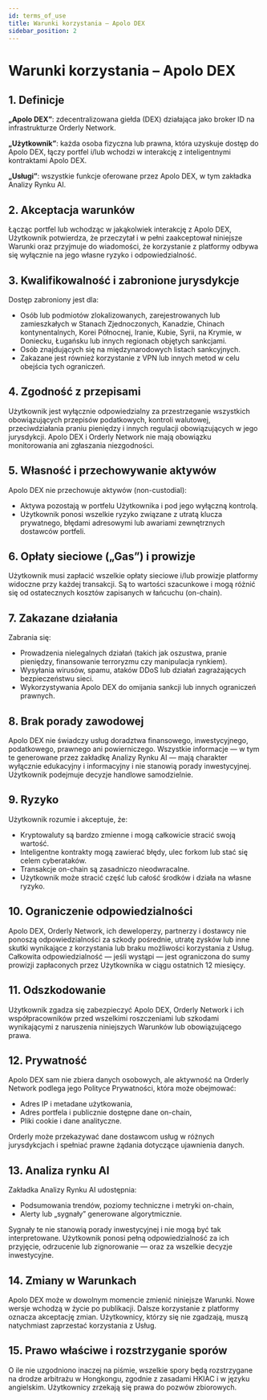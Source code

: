 ```yaml
---
id: terms_of_use
title: Warunki korzystania – Apolo DEX
sidebar_position: 2
---
```


# Warunki korzystania – Apolo DEX

## 1. Definicje

**„Apolo DEX”**: zdecentralizowana giełda (DEX) działająca jako broker ID na infrastrukturze Orderly Network.

**„Użytkownik”**: każda osoba fizyczna lub prawna, która uzyskuje dostęp do Apolo DEX, łączy portfel i/lub wchodzi w interakcję z inteligentnymi kontraktami Apolo DEX.

**„Usługi”**: wszystkie funkcje oferowane przez Apolo DEX, w tym zakładka Analizy Rynku AI.

## 2. Akceptacja warunków

Łącząc portfel lub wchodząc w jakąkolwiek interakcję z Apolo DEX, Użytkownik potwierdza, że przeczytał i w pełni zaakceptował niniejsze Warunki oraz przyjmuje do wiadomości, że korzystanie z platformy odbywa się wyłącznie na jego własne ryzyko i odpowiedzialność.

## 3. Kwalifikowalność i zabronione jurysdykcje

Dostęp zabroniony jest dla:

- Osób lub podmiotów zlokalizowanych, zarejestrowanych lub zamieszkałych w Stanach Zjednoczonych, Kanadzie, Chinach kontynentalnych, Korei Północnej, Iranie, Kubie, Syrii, na Krymie, w Doniecku, Ługańsku lub innych regionach objętych sankcjami.
- Osób znajdujących się na międzynarodowych listach sankcyjnych.
- Zakazane jest również korzystanie z VPN lub innych metod w celu obejścia tych ograniczeń.

## 4. Zgodność z przepisami

Użytkownik jest wyłącznie odpowiedzialny za przestrzeganie wszystkich obowiązujących przepisów podatkowych, kontroli walutowej, przeciwdziałania praniu pieniędzy i innych regulacji obowiązujących w jego jurysdykcji. Apolo DEX i Orderly Network nie mają obowiązku monitorowania ani zgłaszania niezgodności.

## 5. Własność i przechowywanie aktywów

Apolo DEX nie przechowuje aktywów (non-custodial):

- Aktywa pozostają w portfelu Użytkownika i pod jego wyłączną kontrolą.
- Użytkownik ponosi wszelkie ryzyko związane z utratą klucza prywatnego, błędami adresowymi lub awariami zewnętrznych dostawców portfeli.

## 6. Opłaty sieciowe („Gas”) i prowizje

Użytkownik musi zapłacić wszelkie opłaty sieciowe i/lub prowizje platformy widoczne przy każdej transakcji. Są to wartości szacunkowe i mogą różnić się od ostatecznych kosztów zapisanych w łańcuchu (on-chain).

## 7. Zakazane działania

Zabrania się:

- Prowadzenia nielegalnych działań (takich jak oszustwa, pranie pieniędzy, finansowanie terroryzmu czy manipulacja rynkiem).
- Wysyłania wirusów, spamu, ataków DDoS lub działań zagrażających bezpieczeństwu sieci.
- Wykorzystywania Apolo DEX do omijania sankcji lub innych ograniczeń prawnych.

## 8. Brak porady zawodowej

Apolo DEX nie świadczy usług doradztwa finansowego, inwestycyjnego, podatkowego, prawnego ani powierniczego. Wszystkie informacje — w tym te generowane przez zakładkę Analizy Rynku AI — mają charakter wyłącznie edukacyjny i informacyjny i nie stanowią porady inwestycyjnej. Użytkownik podejmuje decyzje handlowe samodzielnie.

## 9. Ryzyko

Użytkownik rozumie i akceptuje, że:

- Kryptowaluty są bardzo zmienne i mogą całkowicie stracić swoją wartość.
- Inteligentne kontrakty mogą zawierać błędy, ulec forkom lub stać się celem cyberataków.
- Transakcje on-chain są zasadniczo nieodwracalne.
- Użytkownik może stracić część lub całość środków i działa na własne ryzyko.

## 10. Ograniczenie odpowiedzialności

Apolo DEX, Orderly Network, ich deweloperzy, partnerzy i dostawcy nie ponoszą odpowiedzialności za szkody pośrednie, utratę zysków lub inne skutki wynikające z korzystania lub braku możliwości korzystania z Usług. Całkowita odpowiedzialność — jeśli wystąpi — jest ograniczona do sumy prowizji zapłaconych przez Użytkownika w ciągu ostatnich 12 miesięcy.

## 11. Odszkodowanie

Użytkownik zgadza się zabezpieczyć Apolo DEX, Orderly Network i ich współpracowników przed wszelkimi roszczeniami lub szkodami wynikającymi z naruszenia niniejszych Warunków lub obowiązującego prawa.

## 12. Prywatność

Apolo DEX sam nie zbiera danych osobowych, ale aktywność na Orderly Network podlega jego Polityce Prywatności, która może obejmować:

- Adres IP i metadane użytkowania,
- Adres portfela i publicznie dostępne dane on-chain,
- Pliki cookie i dane analityczne.

Orderly może przekazywać dane dostawcom usług w różnych jurysdykcjach i spełniać prawne żądania dotyczące ujawnienia danych.

## 13. Analiza rynku AI

Zakładka Analizy Rynku AI udostępnia:

- Podsumowania trendów, poziomy techniczne i metryki on-chain,
- Alerty lub „sygnały” generowane algorytmicznie.

Sygnały te nie stanowią porady inwestycyjnej i nie mogą być tak interpretowane. Użytkownik ponosi pełną odpowiedzialność za ich przyjęcie, odrzucenie lub zignorowanie — oraz za wszelkie decyzje inwestycyjne.

## 14. Zmiany w Warunkach

Apolo DEX może w dowolnym momencie zmienić niniejsze Warunki. Nowe wersje wchodzą w życie po publikacji. Dalsze korzystanie z platformy oznacza akceptację zmian. Użytkownicy, którzy się nie zgadzają, muszą natychmiast zaprzestać korzystania z Usług.

## 15. Prawo właściwe i rozstrzyganie sporów

O ile nie uzgodniono inaczej na piśmie, wszelkie spory będą rozstrzygane na drodze arbitrażu w Hongkongu, zgodnie z zasadami HKIAC i w języku angielskim. Użytkownicy zrzekają się prawa do pozwów zbiorowych.
